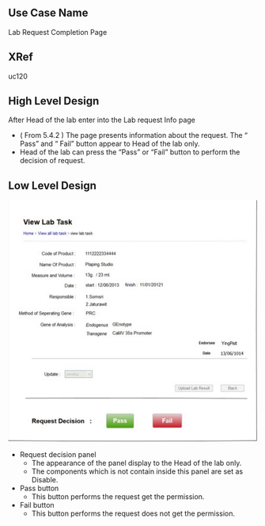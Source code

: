 Use Case Name
-------------
Lab Request Completion Page

XRef
----
uc120

High Level Design
-----------------
  
After Head of the lab enter into the Lab request Info page
* ( From 5.4.2 ) The page presents information about the request. The “ Pass” and “ Fail” button appear to Head of the lab only.
* Head of the lab can press the “Pass” or “Fail” button to perform the decision of request.


Low Level Design
----------------

![Screenshot](images/ds120-LabRequestCompletionPage.png)

* Request decision panel
  - The appearance of the panel display to the Head of the lab only.
  - The components which is not contain inside this panel are set as Disable. 
* Pass button
  - This button performs the request get the permission.
* Fail button
  - This button performs the request does not get the permission.
